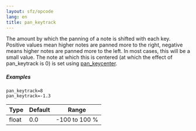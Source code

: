 ```yaml
---
layout: sfz/opcode
lang: en
title: pan_keytrack
---
```

The amount by which the panning of a note is shifted with each key.
Positive values mean higher notes are panned more to the right, negative means
higher notes are panned more to the left.
In most cases, this will be a small value. The note at which this is centered
(at which the effect of pan_keytrack is 0) is set using [pan_keycenter](pan_keycenter).

##### Examples

```
pan_keytrack=8
pan_keytrack=-1.3
```

| Type  | Default | Range         |
| ---   | ---     | ---           |
| float | 0.0     | -100 to 100 % |
